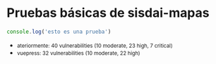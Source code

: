 # Pruebas básicas de sisdai-mapas

<prueba />

```javascript
console.log('esto es una prueba')
```

- <small>ateriormente: 40 vulnerabilities (10 moderate, 23 high, 7 critical)</small>
- <small>vuepress: 32 vulnerabilities (10 moderate, 22 high)</small>
